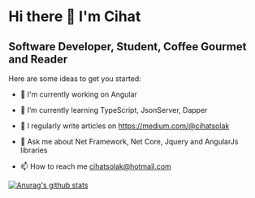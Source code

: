 # Hi there 👋 I'm Cihat

## Software Developer, Student, Coffee Gourmet and Reader

Here are some ideas to get you started:

* 🔭 I'm currently working on Angular

* 🌱 I’m currently learning TypeScript, JsonServer, Dapper

* 📝 I regularly write articles on https://medium.com/@cihatsolak

* 💬 Ask me about Net Framework, Net Core, Jquery and AngularJs libraries

* 📫 How to reach me cihatsolak@hotmail.com

[![Anurag's github stats](https://github-readme-stats.vercel.app/api?username=cihatsolak)](https://github.com/anuraghazra/github-readme-stats)
